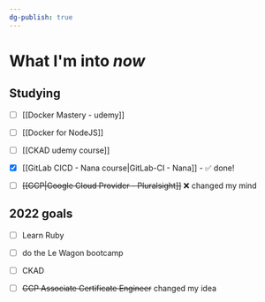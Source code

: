 ```yaml
---
dg-publish: true
---
```

# What I'm into *now*

## Studying

- [ ] [[Docker Mastery - udemy]]
- [ ] [[Docker for NodeJS]]
- [ ] [[CKAD udemy course]]
- [x] [[GitLab CICD - Nana course|GitLab-CI - Nana]] - ✅ done!
- [ ] ~~[[GCP|Google Cloud Provider - Pluralsight]]~~ ❌ changed my mind


## 2022 goals

- [ ] Learn Ruby
- [ ] do the Le Wagon bootcamp
- [ ] CKAD
- [ ] ~~GCP Associate Certificate Engineer~~ changed my idea

